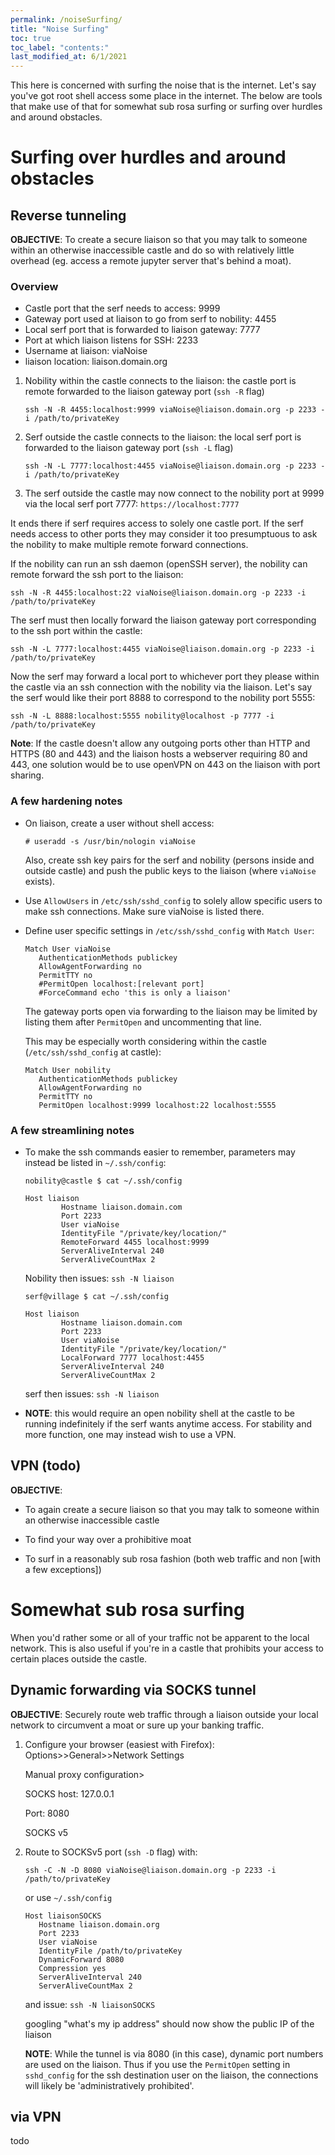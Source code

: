 ```yaml
---
permalink: /noiseSurfing/
title: "Noise Surfing"
toc: true
toc_label: "contents:"
last_modified_at: 6/1/2021
---
```


This here is concerned with surfing the noise that is the internet. Let's say you've got root shell access some place in the internet. The below are tools that make use of that for somewhat sub rosa surfing or surfing over hurdles and around obstacles.

# Surfing over hurdles and around obstacles

## Reverse tunneling
**OBJECTIVE**: To create a secure liaison so that you may talk to someone within an otherwise inaccessible castle and do so with relatively little overhead (eg. access a remote jupyter server that's behind a moat).

### Overview

- Castle port that the serf needs to access:  9999
- Gateway port used at liaison to go from serf to nobility:  4455
- Local serf port that is forwarded to liaison gateway:  7777
- Port at which liaison listens for SSH:  2233
- Username at liaison:  viaNoise
- liaison location: liaison.domain.org

1.  Nobility within the castle connects to the liaison: the castle port is remote forwarded to the liaison gateway port (`ssh -R` flag)
    ```
    ssh -N -R 4455:localhost:9999 viaNoise@liaison.domain.org -p 2233 -i /path/to/privateKey
    ```
2.  Serf outside the castle connects to the liaison:  the local serf port is forwarded to the liaison gateway port (`ssh -L` flag)
    ```
    ssh -N -L 7777:localhost:4455 viaNoise@liaison.domain.org -p 2233 -i /path/to/privateKey
    ```
3.  The serf outside the castle may now connect to the nobility port at 9999 via the local serf port 7777: `https://localhost:7777`


It ends there if serf requires access to solely one castle port.  If the serf needs access to other ports they may consider it too presumptuous to ask the nobility to make multiple remote forward connections.  

If the nobility can run an ssh daemon (openSSH server), the nobility can remote forward the ssh port to the liaison: 
```
ssh -N -R 4455:localhost:22 viaNoise@liaison.domain.org -p 2233 -i /path/to/privateKey
```

The serf must then locally forward the liaison gateway port corresponding to the ssh port within the castle:
```
ssh -N -L 7777:localhost:4455 viaNoise@liaison.domain.org -p 2233 -i /path/to/privateKey
```
Now the serf may forward a local port to whichever port they please within the castle via an ssh connection with the nobility via the liaison.  Let's say the serf would like their port 8888 to correspond to the nobility port 5555:
```
ssh -N -L 8888:localhost:5555 nobility@localhost -p 7777 -i /path/to/privateKey
```

**Note**: If the castle doesn't allow any outgoing ports other than HTTP and HTTPS (80 and 443) and the liaison hosts a webserver requiring 80 and 443, one solution would be to use openVPN on 443 on the liaison with port sharing.

### A few hardening notes

-  On liaison, create a user without shell access:

    ```
    # useradd -s /usr/bin/nologin viaNoise
    ```

   Also, create ssh key pairs for the serf and nobility (persons inside and outside castle) and push the public keys to the liaison (where `viaNoise` exists).

- Use `AllowUsers` in `/etc/ssh/sshd_config` to solely allow specific users to make ssh connections. Make sure viaNoise is listed there.

- Define user specific settings in `/etc/ssh/sshd_config` with `Match User`:
    ```
    Match User viaNoise
       AuthenticationMethods publickey
       AllowAgentForwarding no
       PermitTTY no
       #PermitOpen localhost:[relevant port]
       #ForceCommand echo 'this is only a liaison'
    ```
    The gateway ports open via forwarding to the liaison may be limited by listing them after `PermitOpen` and uncommenting that line.

    This may be especially worth considering within the castle (`/etc/ssh/sshd_config` at castle):
    ```
    Match User nobility
       AuthenticationMethods publickey
       AllowAgentForwarding no
       PermitTTY no
       PermitOpen localhost:9999 localhost:22 localhost:5555
    ```

### A few streamlining notes

- To make the ssh commands easier to remember, parameters may instead be listed in `~/.ssh/config`:

    `nobility@castle $ cat ~/.ssh/config`

    ```
    Host liaison
            Hostname liaison.domain.com
            Port 2233
            User viaNoise
            IdentityFile "/private/key/location/"
            RemoteForward 4455 localhost:9999
            ServerAliveInterval 240
            ServerAliveCountMax 2
    ```
    
    Nobility then issues:  `ssh -N liaison`

    
    `serf@village $ cat ~/.ssh/config`

    ```
    Host liaison
            Hostname liaison.domain.com
            Port 2233
            User viaNoise
            IdentityFile "/private/key/location/"
            LocalForward 7777 localhost:4455
            ServerAliveInterval 240
            ServerAliveCountMax 2
    ```
    
    serf then issues:  `ssh -N liaison`

- **NOTE**: this would require an open nobility shell at the castle to be running indefinitely if the serf wants anytime access. For stability and more function, one may instead wish to use a VPN.
    
## VPN (todo)
**OBJECTIVE**: 

- To again create a secure liaison so that you may talk to someone within an otherwise inaccessible castle

- To find your way over a prohibitive moat
- To surf in a reasonably sub rosa fashion (both web traffic and non [with a few exceptions])

   

# Somewhat sub rosa surfing

When you'd rather some or all of your traffic not be apparent to the local network. This is also useful if you're in a castle that prohibits your access to certain places outside the castle.

## Dynamic forwarding via SOCKS tunnel

**OBJECTIVE**: Securely route web traffic through a liaison outside your local network to circumvent a moat or sure up your banking traffic.

1. Configure your browser (easiest with Firefox):  Options>>General>>Network Settings

    Manual proxy configuration>
    
    SOCKS host: 127.0.0.1

    Port:  8080

    SOCKS v5

2. Route to SOCKSv5 port (`ssh -D` flag) with:
    ```
    ssh -C -N -D 8080 viaNoise@liaison.domain.org -p 2233 -i /path/to/privateKey
    ```

   or use `~/.ssh/config`
   ```
   Host liaisonSOCKS
      Hostname liaison.domain.org
      Port 2233
      User viaNoise
      IdentityFile /path/to/privateKey
      DynamicForward 8080
      Compression yes
      ServerAliveInterval 240
      ServerAliveCountMax 2

   ```
   and issue: `ssh -N liaisonSOCKS`

   googling "what's my ip address" should now show the public IP of the liaison

   **NOTE**:  While the tunnel is via 8080 (in this case), dynamic port numbers are used on the liaison.  Thus if you use the `PermitOpen` setting in `sshd_config` for the ssh destination user on the liaison, the connections will likely be 'administratively prohibited'.

## via VPN

todo